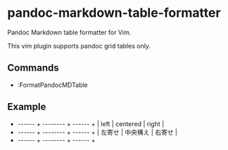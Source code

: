 # pandoc-markdown-table-formatter

Pandoc Markdown table formatter for Vim.  

This vim plugin supports pandoc grid tables only.

## Commands

* :FormatPandocMDTable

## Example

+ ------ + -------- + ------ +
| left   | centered | right  |
+ ------ + -------- + ------ +
| 左寄せ | 中央構え | 右寄せ |
+ ------ + -------- + ------ +
